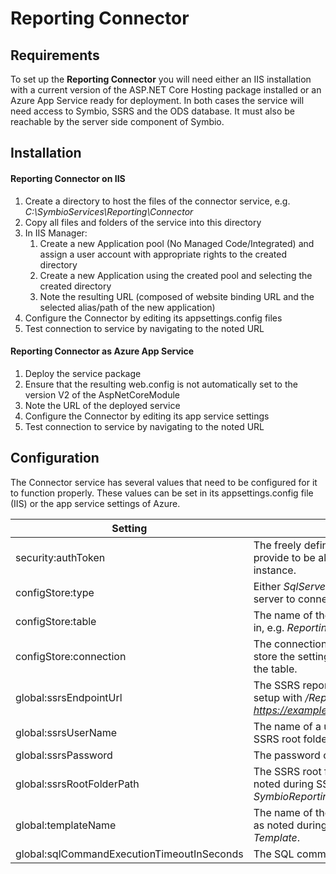 # Reporting Connector 


## Requirements

To set up the **Reporting Connector** you will need either an IIS installation with a current version of the ASP.NET Core Hosting package installed or an Azure App Service ready for deployment. In both cases the service will need access to Symbio, SSRS and the ODS database. It must also be reachable by the server side component of Symbio.

## Installation

#### Reporting Connector on IIS
1. Create a directory to host the files of the connector service, e.g. _C:\SymbioServices\Reporting\Connector_
2. Copy all files and folders of the service into this directory
3. In IIS Manager:
    1. Create a new Application pool (No Managed Code/Integrated) and assign a user account with appropriate rights to the created directory
    2. Create a new Application using the created pool and selecting the created directory
    3. Note the resulting URL (composed of website binding URL and the selected alias/path of the new application)
4. Configure the Connector by editing its appsettings.config files 
5. Test connection to service by navigating to the noted URL

#### Reporting Connector as Azure App Service

1. Deploy the service package
2. Ensure that the resulting web.config is not automatically set to the version V2 of the AspNetCoreModule
3. Note the URL of the deployed service
4. Configure the Connector by editing its app service settings
5. Test connection to service by navigating to the noted URL


## Configuration


The Connector service has several values that need to be configured for it to function properly. These values can be set in its appsettings.config file (IIS) or the app service settings of Azure.

| Setting | Meaning |
| ------- | ------- |
| security:authToken | The freely defineable token string that Symbio needs to provide to be allowed access to this connector service instance. |
| configStore:type | Either _SqlServer_ or _AzureTableStorage_; the type of database server to connect to. |
| configStore:table | The name of the table to manage connector service settings in, e.g. _ReportingConfig_. |
| configStore:connection | The connection string to use for connecting to a database to store the settings table in. DBO rights are needed to create the table. |
| global:ssrsEndpointUrl | The SSRS reporting service endpoint URL noted during SSRS setup with _/ReportService2010.asmx_ appended, e.g. _https://example.com/ReportServer/ReportService2010.asmx_. |
| global:ssrsUserName | The name of a user which has management access to the SSRS root folder path given above. |
| global:ssrsPassword | The password of the user named above. |
| global:ssrsRootFolderPath | The SSRS root folder path for this connector instance as noted during SSRS worksapce template setup, e.g. _SymbioReporting_.  |
| global:templateName | The name of the template folder in the root path given above as noted during SSRS workspace template setup, e.g. *Template*. |
| global:sqlCommandExecutionTimeoutInSeconds | The SQL command execution timeout in seconds, e.g. 7200. |



